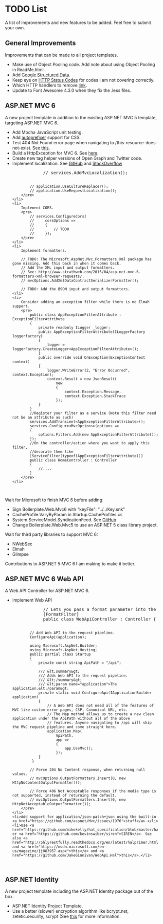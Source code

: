 <h1>TODO List</h1>
<p>A list of improvements and new features to be added. Feel free to submit your own.</p>

<h2>General Improvements</h2>
<p>Improvements that can be made to all project templates.</p>
<ul>
    <li>Make use of Object Pooling code. Add note about using Object Pooling in ReadMe.html.</li>
    <li>Add <a href="https://developers.google.com/structured-data/">Google Structured Data</a>.</li>
    <li>Keep eye on <a href="http://stackoverflow.com/questions/27860618/which-http-status-codes-to-cover-for-mvc-error-handling/29282406#29282406">HTTP Status Codes</a> for codes I am not covering correctly.</li>
    <li>Which HTTP handlers to remove <a href="http://stackoverflow.com/questions/28856991/removing-unused-http-handlers-for-better-performance-security">link</a>.</li>
    <li>Update to Font Awesome 4.3.0 when they fix the .less files.</li>
</ul>

<h2>ASP.NET MVC 6</h2>
<p>A new project template in addition to the existing ASP.NET MVC 5 template, targeting ASP.NET MVC 6.</p>
<ul>
    <li>Add Mocha JavaScript unit testing.</li>
    <li>Add <a href="https://github.com/postcss/autoprefixer">autoprefixer</a> support for CSS.</li>
    <li>Test 404 Not Found error page when navigating to /this-resource-does-not-exist. See <a href="http://stackoverflow.com/questions/31606521/displaying-a-404-not-found-page-for-asp-net-5-mvc-6">this</a>.</li>
    <li>Build a HttpException for MVC 6. See <a href="http://stackoverflow.com/questions/31054012/asp-net-5-mvc-6-equivalent-of-httpexception">here</a>.</li>
    <li>Create new tag helper versions of Open Graph and Twitter code.</li>
    <li>
        Implement localization. See <a href="https://github.com/aspnet/Localization/blob/1.0.0-beta5/samples/LocalizationSample/Startup.cs">GitHub</a> and <a href="http://stackoverflow.com/questions/31721395/mvc-6-how-to-use-resx-files/31722153?noredirect=1">StackOverflow</a>
        <pre>
            // services.AddMvcLocalization();

            // application.UseCultureReplacer();
            // application.UseRequestLocalization();
        </pre>
    </li>
    <li>
        Implement CORS.
        <pre>
            // services.ConfigureCors(
            //     corsOptions =>
            //     {
            //         // TODO
            //     });
        </pre>
    </li>
    <li>
        Implement formatters.

        // TODO: The Microsoft.AspNet.Mvc.Formatters.Xml package has gone missing. Add this back in when it comes back.
        // Add the XML input and output formatters. 
        // See: http://www.strathweb.com/2015/04/asp-net-mvc-6-formatters-xml-browser-requests/.
        // mvcOptions.AddXmlDataContractSerializerFormatter();

        // TODO: Add the BSON input and output formatters.
    </li>
    <li>
        Consider adding an exception filter while there is no Elmah support.
        <pre>
            public class AppExceptionFilterAttribute : ExceptionFilterAttribute
            {
	            private readonly ILogger _logger;
                public AppExceptionFilterAttribute(ILoggerFactory loggerfactory)
                {
                   _logger = loggerFactory.CreateLogger<AppExceptionFilterAttribute>();
                }
                public override void OnException(ExceptionContext context)
                {
                    logger.WriteError(2, "Error Occurred", context.Exception);
                    context.Result = new JsonResult(
                        new
                        {
                            context.Exception.Message,
                            context.Exception.StackTrace
                        });
                }
            }
            //Register your filter as a service (Note this filter need not be an attribute as such)
            services.AddTransient<AppExceptionFilterAttribute>();
            services.Configure<MvcOptions>(options =>
            {
                options.Filters.Add(new AppExceptionFilterAttribute());
            });
            //On the controller/action where you want to apply this filter,
            //decorate them like
            [ServiceFilter(typeof(AppExceptionFilterAttribute))]
            public class HomeController : Controller
            {
                //....
            }
        </pre>
    </li>
</ul>
<p>Wait for Microsoft to finish MVC 6 before adding:</p>
<ul>
    <li>Sign Boilerplate.Web.Mvc6 with "keyFile": "../../Key.snk"</li>
    <li>CacheProfile.VaryByParam in Startup.CacheProfiles.cs</li>
    <li>System.ServiceModel.SyndicationFeed. See <a href="https://github.com/dotnet/wcf/issues/76#issuecomment-111420491">GitHub</a></li>
    <li>Change Boilerplate.Web.Mvc5 to use an ASP.NET 5 class library project.</li>
</ul>
<p>Wait for third party libraries to support MVC 6:</p>
<ul>
    <li>NWebSec</li>
    <li>Elmah</li>
    <li>Glimpse</li>
</ul>
<p>Contributions to ASP.NET 5 MVC 6 I am making to make it better.</p>
<ul>
</ul>

<h2>ASP.NET MVC 6 Web API</h2>
<p>A Web API Controller for ASP.NET MVC 6.</p>
<ul>
    <li>
        Implement Web API
        <pre>
            // Lets you pass a format parameter into the query string to set the response type e.g. ?format=json
            [FormatFilter]
            public class WebApiController : Controller { }
            
            // Add Web API to the request pipeline.
            ConfigureApi(application);
            
            using Microsoft.AspNet.Builder;
            using Microsoft.AspNet.Hosting;
            public partial class Startup
            {
                private const string ApiPath = "/api";
            
                /// &lt;summary&gt;
                /// Adds Web API to the request pipeline.
                /// &lt;/summary&gt;
                /// &lt;param name="application">The application.&lt;/param&gt;
                private static void ConfigureApi(IApplicationBuilder application)
                {
                    // A Web API does not need all of the features of MVC like custom error pages, CSP, Canonical URL, etc.
                    // The Map method allows us to create a new clean application under the ApiPath without all of the above
                    // features. Anyone navigating to /api will skip the MVC request pipeline and come straight here.
                    application.Map(
                        ApiPath, 
                        app =>
                        {
                            app.UseMvc();
                        });
                }
             }

            // Force 204 No Content response, when returning null values.
            // mvcOptions.OutputFormatters.Insert(0, new HttpNoContentOutputFormatter());

            // Force 406 Not Acceptable responses if the media type is not supported, instead of returning the default.
            // mvcOptions.OutputFormatters.Insert(0, new HttpNotAcceptableOutputFormatter());
        </pre>
    </li>
    <li>Add support for application/json-patch+json using the built-in <a href="https://github.com/aspnet/Mvc/issues/1976">stuff</a>.</li>
    <li>Use <a href="https://github.com/mikekelly/hal_specification/blob/master/hal_specification.md">HAL</a> or <a href="https://github.com/kevinswiber/siren">SIREN</a>. See also <a href="http://phlyrestfully.readthedocs.org/en/latest/halprimer.html">this</a> and <a href="https://msdn.microsoft.com/en-us/magazine/jj883957.aspx">this</a> and <a href="https://github.com/JakeGinnivan/WebApi.Hal">this</a>.</li>
</ul>

<h2>ASP.NET Identity</h2>
<p>A new project template including the ASP.NET Identity package out of the box.</p>
<ul>
  <li>ASP.NET Identity Project Template.</li>
  <li>Use a better (slower) encryption algorithm like bcrypt.net, zetetic.security, scrypt (See <a href="http://blog.codinghorror.com/your-password-is-too-damn-short/">this</a> for more information.</li>
</ul>
